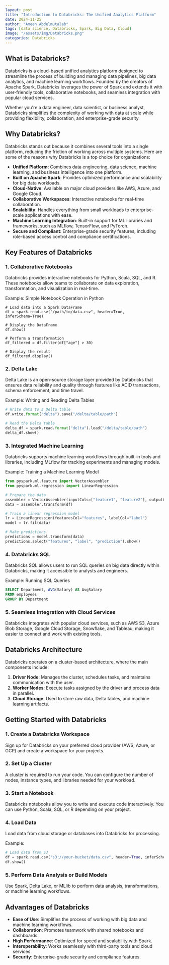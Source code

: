```yaml
---
layout: post
title: "Introduction to Databricks: The Unified Analytics Platform"
date: 2024-11-25
author: "Ameen Abdelmutalab"
tags: [data science, Databricks, Spark, Big Data, Cloud]
image: "/assets/img/Databricks.png" 
categories: Databricks
---
```


## What is Databricks?

Databricks is a cloud-based unified analytics platform designed to streamline the process of building and managing data pipelines, big data analytics, and machine learning workflows. Founded by the creators of Apache Spark, Databricks leverages the power of Spark and extends it with user-friendly tools, collaborative notebooks, and seamless integration with popular cloud services.

Whether you're a data engineer, data scientist, or business analyst, Databricks simplifies the complexity of working with data at scale while providing flexibility, collaboration, and enterprise-grade security.


## Why Databricks?

Databricks stands out because it combines several tools into a single platform, reducing the friction of working across multiple systems. Here are some of the reasons why Databricks is a top choice for organizations:

- **Unified Platform**: Combines data engineering, data science, machine learning, and business intelligence into one platform.
- **Built on Apache Spark**: Provides optimized performance and scalability for big data workloads.
- **Cloud-Native**: Available on major cloud providers like AWS, Azure, and Google Cloud.
- **Collaborative Workspaces**: Interactive notebooks for real-time collaboration.
- **Scalability**: Handles everything from small workloads to enterprise-scale applications with ease.
- **Machine Learning Integration**: Built-in support for ML libraries and frameworks, such as MLflow, TensorFlow, and PyTorch.
- **Secure and Compliant**: Enterprise-grade security features, including role-based access control and compliance certifications.


## Key Features of Databricks

### 1. **Collaborative Notebooks**
Databricks provides interactive notebooks for Python, Scala, SQL, and R. These notebooks allow teams to collaborate on data exploration, transformation, and visualization in real-time.

Example: Simple Notebook Operation in Python

```
# Load data into a Spark DataFrame
df = spark.read.csv("/path/to/data.csv", header=True, inferSchema=True)

# Display the DataFrame
df.show()

# Perform a transformation
df_filtered = df.filter(df["age"] > 30)

# Display the result
df_filtered.display()
```

### 2. **Delta Lake**
Delta Lake is an open-source storage layer provided by Databricks that ensures data reliability and quality through features like ACID transactions, schema enforcement, and time travel.

Example: Writing and Reading Delta Tables
```python
# Write data to a Delta table
df.write.format("delta").save("/delta/table/path")

# Read the Delta table
delta_df = spark.read.format("delta").load("/delta/table/path")
delta_df.show()
```

### 3. **Integrated Machine Learning**
Databricks supports machine learning workflows through built-in tools and libraries, including MLflow for tracking experiments and managing models.

Example: Training a Machine Learning Model
```python
from pyspark.ml.feature import VectorAssembler
from pyspark.ml.regression import LinearRegression

# Prepare the data
assembler = VectorAssembler(inputCols=["feature1", "feature2"], outputCol="features")
data = assembler.transform(df)

# Train a linear regression model
lr = LinearRegression(featuresCol="features", labelCol="label")
model = lr.fit(data)

# Make predictions
predictions = model.transform(data)
predictions.select("features", "label", "prediction").show()
```

### 4. **Databricks SQL**
Databricks SQL allows users to run SQL queries on big data directly within Databricks, making it accessible to analysts and engineers.

Example: Running SQL Queries
```sql
SELECT Department, AVG(Salary) AS AvgSalary
FROM employees
GROUP BY Department
```

### 5. **Seamless Integration with Cloud Services**
Databricks integrates with popular cloud services, such as AWS S3, Azure Blob Storage, Google Cloud Storage, Snowflake, and Tableau, making it easier to connect and work with existing tools.


## Databricks Architecture

Databricks operates on a cluster-based architecture, where the main components include:

1. **Driver Node**: Manages the cluster, schedules tasks, and maintains communication with the user.
2. **Worker Nodes**: Execute tasks assigned by the driver and process data in parallel.
3. **Cloud Storage**: Used to store raw data, Delta tables, and machine learning artifacts.


## Getting Started with Databricks

### 1. **Create a Databricks Workspace**
Sign up for Databricks on your preferred cloud provider (AWS, Azure, or GCP) and create a workspace for your projects.

### 2. **Set Up a Cluster**
A cluster is required to run your code. You can configure the number of nodes, instance types, and libraries needed for your workload.

### 3. **Start a Notebook**
Databricks notebooks allow you to write and execute code interactively. You can use Python, Scala, SQL, or R depending on your project.

### 4. **Load Data**
Load data from cloud storage or databases into Databricks for processing.

Example:
```python
# Load data from S3
df = spark.read.csv("s3://your-bucket/data.csv", header=True, inferSchema=True)
df.show()
```

### 5. **Perform Data Analysis or Build Models**
Use Spark, Delta Lake, or MLlib to perform data analysis, transformations, or machine learning workflows.



## Advantages of Databricks

- **Ease of Use**: Simplifies the process of working with big data and machine learning workflows.
- **Collaboration**: Promotes teamwork with shared notebooks and dashboards.
- **High Performance**: Optimized for speed and scalability with Spark.
- **Interoperability**: Works seamlessly with third-party tools and cloud services.
- **Security**: Enterprise-grade security and compliance features.


